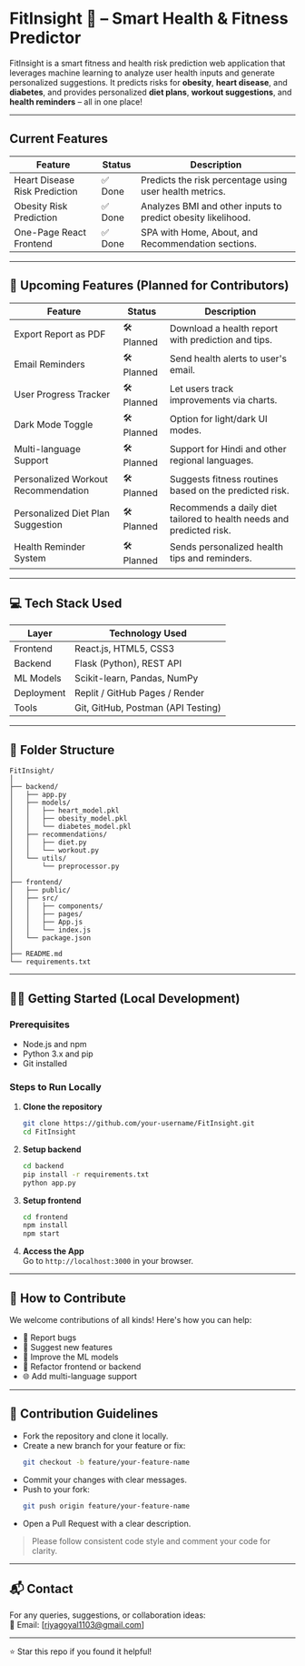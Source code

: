 # FitInsight 💪 – Smart Health & Fitness Predictor

FitInsight is a smart fitness and health risk prediction web application that leverages machine learning to analyze user health inputs and generate personalized suggestions. It predicts risks for **obesity**, **heart disease**, and **diabetes**, and provides personalized **diet plans**, **workout suggestions**, and **health reminders** – all in one place!

---

## Current Features

| Feature                                | Status     | Description                                                                 |
|----------------------------------------|------------|-----------------------------------------------------------------------------|
| Heart Disease Risk Prediction          | ✅ Done     | Predicts the risk percentage using user health metrics.                     |
| Obesity Risk Prediction                | ✅ Done     | Analyzes BMI and other inputs to predict obesity likelihood.                |
| One-Page React Frontend                | ✅ Done     | SPA with Home, About, and Recommendation sections.                          |

---

## 🚀 Upcoming Features (Planned for Contributors)

| Feature                                | Status     | Description                                                                 |
|----------------------------------------|------------|-----------------------------------------------------------------------------|
| Export Report as PDF                   | 🛠 Planned | Download a health report with prediction and tips.                          |
| Email Reminders                        | 🛠 Planned | Send health alerts to user's email.                                         |
| User Progress Tracker                  | 🛠 Planned | Let users track improvements via charts.                                    |
| Dark Mode Toggle                       | 🛠 Planned | Option for light/dark UI modes.                                             |
| Multi-language Support                 | 🛠 Planned | Support for Hindi and other regional languages.                             |
| Personalized Workout Recommendation    | 🛠 Planned | Suggests fitness routines based on the predicted risk.                      |
| Personalized Diet Plan Suggestion      | 🛠 Planned | Recommends a daily diet tailored to health needs and predicted risk.                           |
| Health Reminder System                 | 🛠 Planned | Sends personalized health tips and reminders.

---

## 💻 Tech Stack Used

| Layer        | Technology Used                        |
|--------------|----------------------------------------|
| Frontend     | React.js, HTML5, CSS3                  |
| Backend      | Flask (Python), REST API               |
| ML Models    | Scikit-learn, Pandas, NumPy            |
| Deployment   | Replit / GitHub Pages / Render         |
| Tools        | Git, GitHub, Postman (API Testing)     |

---

## 📁 Folder Structure

```
FitInsight/
│
├── backend/
│   ├── app.py
│   ├── models/
│   │   ├── heart_model.pkl
│   │   ├── obesity_model.pkl
│   │   └── diabetes_model.pkl
│   ├── recommendations/
│   │   ├── diet.py
│   │   └── workout.py
│   └── utils/
│       └── preprocessor.py
│
├── frontend/
│   ├── public/
│   ├── src/
│   │   ├── components/
│   │   ├── pages/
│   │   ├── App.js
│   │   └── index.js
│   └── package.json
│
├── README.md
└── requirements.txt
```

---

## 🧑‍💻 Getting Started (Local Development)

### Prerequisites

- Node.js and npm
- Python 3.x and pip
- Git installed

### Steps to Run Locally

1. **Clone the repository**  
   ```bash
   git clone https://github.com/your-username/FitInsight.git
   cd FitInsight
   ```

2. **Setup backend**  
   ```bash
   cd backend
   pip install -r requirements.txt
   python app.py
   ```

3. **Setup frontend**  
   ```bash
   cd frontend
   npm install
   npm start
   ```

4. **Access the App**  
   Go to `http://localhost:3000` in your browser.

---

## 🤝 How to Contribute

We welcome contributions of all kinds! Here's how you can help:

- 🐛 Report bugs  
- 🌟 Suggest new features  
- 🧪 Improve the ML models  
- 🧹 Refactor frontend or backend  
- 🌐 Add multi-language support

---

## 📝 Contribution Guidelines

- Fork the repository and clone it locally.
- Create a new branch for your feature or fix:
  ```bash
  git checkout -b feature/your-feature-name
  ```
- Commit your changes with clear messages.
- Push to your fork:
  ```bash
  git push origin feature/your-feature-name
  ```
- Open a Pull Request with a clear description.

> Please follow consistent code style and comment your code for clarity.

---

## 📬 Contact

For any queries, suggestions, or collaboration ideas:  
📧 Email: [riyagoyal1103@gmail.com]  


---

⭐ Star this repo if you found it helpful!


